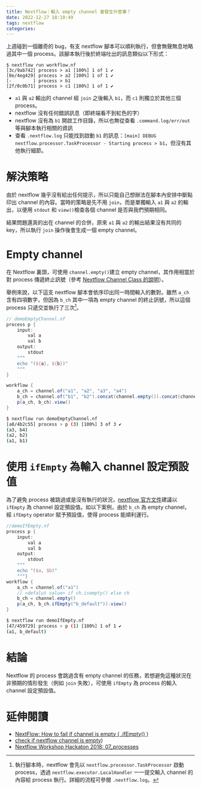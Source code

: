 ```yaml
---
title: Nextflow｜輸入 empty channel 會發生什麼事？
date: 2022-12-27 18:10:49
tags: nextflow
categories:
---
```


上週碰到一個離奇的 bug，有支 nextflow 腳本可以順利執行，但會無聲無息地略過其中一個 process。該腳本執行後於終端吐出的訊息類似以下形式：

```
$ nextflow run workflow.nf
[3c/9ab742] process > a1 [100%] 1 of 1 ✔
[8e/4eg429] process > a2 [100%] 1 of 1 ✔
[-        ] process > b1
[2f/0c0b71] process > c1 [100%] 1 of 1 ✔
```
<!--more-->
- `a1` 與 `a2` 輸出的 channel 經 `join` 之後輸入 `b1`，而 `c1` 則獨立於其他三個 process。
- nextflow 沒有任何錯誤訊息（即終端看不到紅色的字）
- nextflow 沒有為 `b1` 開啟工作目錄，所以也無從查看 `.command.log/err/out` 等與腳本執行相關的資訊
- 查看 `.nextflow.log` 只能找到啟動 `b1` 的訊息：`[main] DEBUG nextflow.processor.TaskProcessor - Starting process > b1`，但沒有其他執行細節。

# 解決策略

由於 nextflow 幾乎沒有給出任何提示，所以只能自己想辦法在腳本內安排中斷點印出 channel 的內容。當時的策略是先不用 `join`，而是單獨輸入 `a1` 與 `a2` 的輸出，以便用 `stdout` 和 `view()`檢查各個 channel 是否與我們預期相同。

結果問題還真的出在 channel 的合併，原來 `a1` 與 `a2` 的輸出結果沒有共同的 key，所以執行 `join` 操作後會生成一個 empty channel。

# Empty channel

在 Nextflow 裏頭，可使用 `channel.empty()`建立 empty channel，其作用相當於對 process 傳遞終止訊號（參考 [Nextflow Channel Class 的說明](https://javadoc.io/static/io.nextflow/nextflow/0.28.2/nextflow/Channel.html)）。

舉例來說，以下這支 nextflow 腳本會依序印出同一時間輸入的數對。雖然 `a_ch` 含有四項數字，但因為 `b_ch` 其中一項為 empty channel 的終止訊號，所以這個 process 只遞交並執行了三次[^1]。

```groovy
// demoEmptyChannel.nf
process p {
    input:
        val a
        val b
    output:
        stdout
    """
    echo "(${a}, ${b})"
    """
}

workflow {
    a_ch = channel.of("a1", "a2", "a3", "a4")
    b_ch = channel.of("b1", "b2").concat(channel.empty()).concat(channel.of("b4")) // append items with concat() and channel.of()
    p(a_ch, b_ch).view()
}
```
```bash
$ nextflow run demoEmptyChannel.nf
[a8/4b2c55] process > p (3) [100%] 3 of 3 ✔
(a3, b4)
(a2, b2)
(a1, b1)
```

# 使用 `ifEmpty` 為輸入 channel 設定預設值
為了避免 process 被跳過或是沒有執行的狀況，[nextflow 官方文件](https://www.nextflow.io/docs/latest/operator.html#operator-ifempty)建議以 `ifEmpty` 為 channel 設定預設值。如以下案例，由於 `b_ch` 為 empty channel，經 `ifEmpty` operator 賦予預設值，使得 process 能順利運行。
```groovy
//demoIfEmpty.nf
process p {
    input:
        val a
        val b
    output:
        stdout
    """
    echo "($a, $b)"
    """}
workflow {   
    a_ch = channel.of("a1")
    // <defalut value> if ch.isempty() else ch
    b_ch = channel.empty()
    p(a_ch, b_ch.ifEmpty("b_default")).view()
}
```
```bash
$ nextflow run demoIfEmpty.nf
[47/459729] process > p (1) [100%] 1 of 1 ✔
(a1, b_default)
```

# 結論
Nextflow 的 process 會跳過含有 empty channel 的任務，若想避免這種狀況在非預期的情形發生（例如 `join` 失敗），可使用 `ifEmpty` 為 process 的輸入 channel 設定預設值。

# 延伸閱讀
- [NextFlow: How to fail if channel is empty ( .ifEmpty() )](https://stackoverflow.com/questions/70888844/nextflow-how-to-fail-if-channel-is-empty-ifempty)
- [check if nextflow channel is empty](https://stackoverflow.com/questions/64042860/check-if-nextflow-channel-is-empty))
- [Nextflow Workshop Hackaton 2018: 07_processes](https://github.com/nextflow-io/nf-hack18/blob/master/asciidocs/07_processes.adoc)

[^1]: 執行腳本時，nextflow 會先以 `nextflow.processor.TaskProcessor` 啟動 process，透過 `nextflow.executor.LocalHandler` 一一提交輸入 channel 的內容給 process 執行。詳細的流程可參閱 `.nextflow.log`。




